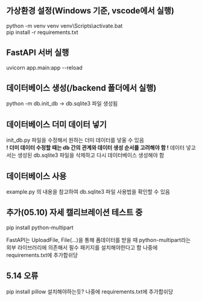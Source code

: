 ## 가상환경 설정(Windows 기준, vscode에서 실행)
python -m venv venv 
venv\Scripts\activate.bat  
pip install -r requirements.txt  

## FastAPI 서버 실행
uvicorn app.main:app --reload

## 데이터베이스 생성(/backend 폴더에서 실행)
python -m db.init_db
-> db.sqlite3 파일 생성됨

## 데이터베이스 더미 데이터 넣기
init_db.py 파일을 수정해서 원하는 더미 데이터를 넣울 수 있음  
<b> ! 더미 데이터 수정할 때는 db 간의 관계와 데이터 생성 순서를 고려해야 함 ! </b> 
데이터 넣고서는 생성된 db.sqlite3 파일을 삭제하고 다시 데이터베이스 생성해야 함

## 데이터베이스 사용
example.py 의 내용을 참고하여 db.sqlite3 파일 사용법을 확인할 수 있음



## 추가(05.10) 자세 캘리브레이션 테스트 중
pip install python-multipart

FastAPI는 UploadFile, File(...)을 통해 폼데이터를 받을 때
python-multipart라는 외부 라이브러리에 의존해서 필수 패키지를 설치해야한다고 함 나중에 requirements.txt에 추가합쉬당

## 5.14 오류
pip install pillow 설치해야하는듯? 나중에 requirements.txt에 추가합쉬당